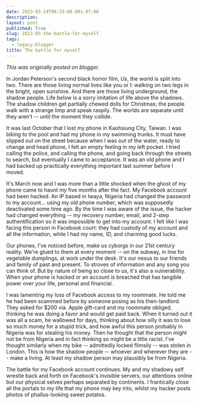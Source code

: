 ```yaml
---
date: 2023-03-14T00:33:00.001-07:00
description: 
layout: post
published: True
slug: 2023-03-the-battle-for-myself
tags:
  - legacy-blogger
title: The battle for myself
---
```


*This was originally posted on blogger.*

In Jordan Peterson's second black horror film, *Us*, the world is split into two. There are those living normal lives like you or I: walking on two legs in the bright, open sunshine. And there are those living underground, the shadow people. Life below is a sorry imitation of life above the shadows. The shadow children get partially chewed dolls for Christmas; the people walk with a strange limp and speak raspily. The worlds are separate until they aren't -- until the moment they collide.

It was last October that I lost my phone in Kaohsiung City, Taiwan. I was biking to the pool and had my phone in my swimming trunks. It must have slipped out on the street because when I was out of the water, ready to change and head phone, I felt an empty feeling in my left pocket. I tried calling the police, and calling the phone, and going back through the streets to search, but eventually I came to acceptance. It was an old phone and I had backed up practically everything important last summer before I moved.

It's March now and I was more than a little shocked when the ghost of my phone came to haunt my five months after the fact. My Facebook account had been hacked. An IP based in Iwaya, Nigeria had changed the password to my account... using my old phone number, which was supposedly deactivated some time ago. By the time I was aware of the issue, the hacker had changed everything -- my recovery number, email, and 2-step authentification so it was impossible to get into my account. I felt like I was facing this person in Facebook court: they had custody of my account and all the information, while I had my name, ID, and charming good lucks.

Our phones, I've noticed before, make us cyborgs in our 21st century reality. We're glued to them at every moment -- on the subway, in line for vegetable dumplings, at work under the desk. It's our nexus to our friends and family of past and present. To stroves of information and any song you can think of. But by nature of being so close to us, it's also a vulnerability. When your phone is hacked or an account is breached that has tangible power over your life, personal and financial.

I was lamenting my loss of Facebook access to my roommate. He told me he had been scammed before by someone posing as his then-landlord. They asked for $200 via. Apple gift-card and my roommate obliged, thinking he was doing a favor and would get paid back. When it turned out it was all a scam, he wallowed for days, thinking about how silly it was to lose so much money for a stupid trick, and how awful this person probably in Nigeria was for stealing his money. Then he thought that the person might not be from Nigeria and in fact thinking so might be a little racist. I've thought similarly when my bike -- admittedly locked flimsily -- was stolen in London. This is how the shadow people -- whoever and wherever they are -- make a living. At least my shadow person may plausibly be from Nigeria.

The battle for my Facebook account continues. My and my shadowy self wrestle back and forth on Facebook's invisible servers, our attentions online but our physical selves perhaps separated by continents. I frantically close all the portals to my life that my phone may key into, whilst my hacker posts photos of phallus-looking sweet potatos.   


